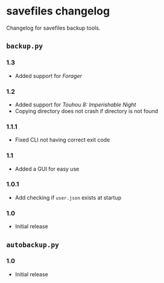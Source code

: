 # savefiles changelog

Changelog for savefiles backup tools.

## `backup.py`

### 1.3

- Added support for *Forager*

### 1.2

- Added support for *Touhou 8: Imperishable Night*
- Copying directory does not crash if directory is not found

### 1.1.1

- Fixed CLI not having correct exit code

### 1.1

- Added a GUI for easy use

### 1.0.1

- Add checking if `user.json` exists at startup

### 1.0

- Initial release

## `autobackup.py`

### 1.0

- Initial release


